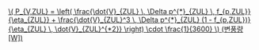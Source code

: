 <a href="/eco2_guide_center/1.%20ECO2%20Logic%20Guide/Hee1_Equation_List.html" class="equation-link" target="_blank" rel="noopener noreferrer">
  \( P_{V,ZUL} = 
    \left( 
      \frac{\dot{V}_{ZUL} \, \Delta p^{*}_{ZUL} \, f_{p,ZUL}}{\eta_{ZUL}} + 
      \frac{\dot{V}_{ZUL}^3 \, \Delta p^{*}_{ZUL} (1 - f_{p,ZUL})}{\eta_{ZUL} \, \dot{V}_{ZUL}^{*2}} 
    \right) \cdot \frac{1}{3600} \)  <span class="note">(변풍량 [W])</span>
</a>
